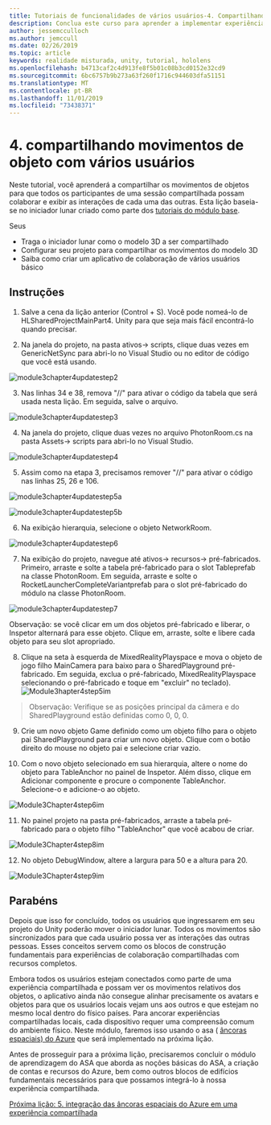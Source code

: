 ```yaml
---
title: Tutoriais de funcionalidades de vários usuários-4. Compartilhando movimentos de objetos com vários usuários
description: Conclua este curso para aprender a implementar experiências compartilhadas de vários usuários em um aplicativo do HoloLens 2.
author: jessemcculloch
ms.author: jemccull
ms.date: 02/26/2019
ms.topic: article
keywords: realidade misturada, unity, tutorial, hololens
ms.openlocfilehash: b4713caf2c4d913fe8f5b01c08b3cd0152e32cd9
ms.sourcegitcommit: 6bc6757b9b273a63f260f1716c944603dfa51151
ms.translationtype: MT
ms.contentlocale: pt-BR
ms.lasthandoff: 11/01/2019
ms.locfileid: "73438371"
---
```

# <a name="4-sharing-object-movements-with-multiple-users"></a>4. compartilhando movimentos de objeto com vários usuários

Neste tutorial, você aprenderá a compartilhar os movimentos de objetos para que todos os participantes de uma sessão compartilhada possam colaborar e exibir as interações de cada uma das outras. Esta lição baseia-se no iniciador lunar criado como parte dos [tutoriais do módulo base](mrlearning-base.md).

Seus

- Traga o iniciador lunar como o modelo 3D a ser compartilhado
- Configurar seu projeto para compartilhar os movimentos do modelo 3D
- Saiba como criar um aplicativo de colaboração de vários usuários básico

## <a name="instructions"></a>Instruções


1. Salve a cena da lição anterior (Control + S). Você pode nomeá-lo de HLSharedProjectMainPart4. Unity para que seja mais fácil encontrá-lo quando precisar.

2. Na janela do projeto, na pasta ativos-> scripts, clique duas vezes em GenericNetSync para abri-lo no Visual Studio ou no editor de código que você está usando.  

![module3chapter4updatestep2](images/module3chapter4updatestep2.png)

3. Nas linhas 34 e 38, remova "//" para ativar o código da tabela que será usada nesta lição. Em seguida, salve o arquivo. 

![module3chapter4updatestep3](images/module3chapter4updatestep3.png)

4. Na janela do projeto, clique duas vezes no arquivo PhotonRoom.cs na pasta Assets-> scripts para abri-lo no Visual Studio. 

![module3chapter4updatestep4](images/module3chapter4updatestep4.png)

5. Assim como na etapa 3, precisamos remover "//" para ativar o código nas linhas 25, 26 e 106.

![module3chapter4updatestep5a](images/module3chapter4updatestep5a.png) 

![module3chapter4updatestep5b](images/module3chapter4updatestep5b.png)

6. Na exibição hierarquia, selecione o objeto NetworkRoom.

![module3chapter4updatestep6](images/module3chapter4updatestep6.png)

7. Na exibição do projeto, navegue até ativos-> recursos-> pré-fabricados. Primeiro, arraste e solte a tabela pré-fabricado para o slot Tableprefab na classe PhotonRoom. Em seguida, arraste e solte o RocketLauncherCompleteVariantprefab para o slot pré-fabricado do módulo na classe PhotonRoom.

![module3chapter4updatestep7](images/module3chapter4updatestep7.png)

Observação: se você clicar em um dos objetos pré-fabricado e liberar, o Inspetor alternará para esse objeto. Clique em, arraste, solte e libere cada objeto para seu slot apropriado.

8. Clique na seta à esquerda de MixedRealityPlayspace e mova o objeto de jogo filho MainCamera para baixo para o SharedPlayground pré-fabricado. Em seguida, exclua o pré-fabricado, MixedRealityPlayspace selecionando o pré-fabricado e toque em "excluir" no teclado).
![Module3hapter4step5im](images/module3chapter4step5im.PNG)

>Observação: Verifique se as posições principal da câmera e do SharedPlayground estão definidas como 0, 0, 0.
>

9. Crie um novo objeto Game definido como um objeto filho para o objeto pai SharedPlayground para criar um novo objeto. Clique com o botão direito do mouse no objeto pai e selecione criar vazio. 

10. Com o novo objeto selecionado em sua hierarquia, altere o nome do objeto para TableAnchor no painel de Inspetor. Além disso, clique em Adicionar componente e procure o componente TableAnchor. Selecione-o e adicione-o ao objeto. 

![Module3Chapter4step6im](images/module3chapter4step7im.PNG)

11. No painel projeto na pasta pré-fabricados, arraste a tabela pré-fabricado para o objeto filho "TableAnchor" que você acabou de criar.

![Module3Chapter4step8im](images/module3chapter4step8im.PNG)

12. No objeto DebugWindow, altere a largura para 50 e a altura para 20.

![Module3Chapter4step9im](images/module3chapter4step11im.PNG)

## <a name="congratulations"></a>Parabéns


Depois que isso for concluído, todos os usuários que ingressarem em seu projeto do Unity poderão mover o iniciador lunar. Todos os movimentos são sincronizados para que cada usuário possa ver as interações das outras pessoas. Esses conceitos servem como os blocos de construção fundamentais para experiências de colaboração compartilhadas com recursos completos. 

Embora todos os usuários estejam conectados como parte de uma experiência compartilhada e possam ver os movimentos relativos dos objetos, o aplicativo ainda não consegue alinhar precisamente os avatars e objetos para que os usuários locais vejam uns aos outros e que estejam no mesmo local dentro do físico países. Para ancorar experiências compartilhadas locais, cada dispositivo requer uma compreensão comum do ambiente físico. Neste módulo, faremos isso usando o asa ( [âncoras espaciais) do Azure](<https://azure.microsoft.com//services/spatial-anchors/>) que será implementado na próxima lição.

Antes de prosseguir para a próxima lição, precisaremos concluir o módulo de aprendizagem do ASA que aborda as noções básicas do ASA, a criação de contas e recursos do Azure, bem como outros blocos de edifícios fundamentais necessários para que possamos integrá-lo à nossa experiência compartilhada.

[Próxima lição: 5. integração das âncoras espaciais do Azure em uma experiência compartilhada](mrlearning-sharing(photon)-ch5.md)

